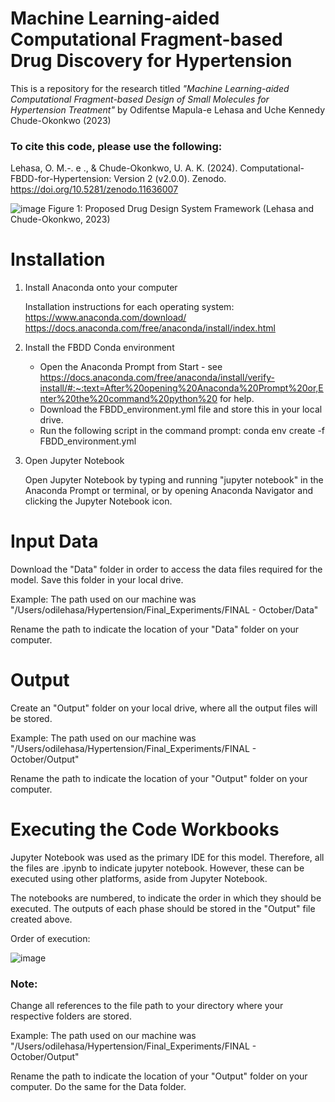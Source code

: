 # Machine Learning-aided Computational Fragment-based Drug Discovery for Hypertension
This is a repository for the research titled *"Machine Learning-aided Computational  Fragment-based Design of Small Molecules  for Hypertension Treatment"* by Odifentse Mapula-e Lehasa and Uche Kennedy Chude-Okonkwo (2023)

### To cite this code, please use the following:
Lehasa, O. M.-. e ., & Chude-Okonkwo, U. A. K. (2024). Computational-FBDD-for-Hypertension: Version 2 (v2.0.0). Zenodo. https://doi.org/10.5281/zenodo.11636007

![image](https://github.com/odifentse/Computational-FBDD-for-Hypertension/assets/81362965/b5c8d631-42b7-4d40-b109-45f72e535583)
Figure 1: Proposed Drug Design System Framework (Lehasa and Chude-Okonkwo, 2023)

# Installation 
1. Install Anaconda onto your computer

   Installation instructions for each operating system: [https://www.anaconda.com/download/ ](https://docs.anaconda.com/free/anaconda/install/index.html)https://docs.anaconda.com/free/anaconda/install/index.html

2. Install the FBDD Conda environment
    
   - Open the Anaconda Prompt from Start - see https://docs.anaconda.com/free/anaconda/install/verify-install/#:~:text=After%20opening%20Anaconda%20Prompt%20or,Enter%20the%20command%20python%20 for help.
   - Download the FBDD_environment.yml file and store this in your local drive.
   - Run the following script in the command prompt: conda env create -f FBDD_environment.yml

4. Open Jupyter Notebook

   Open Jupyter Notebook by typing and running "jupyter notebook" in the Anaconda Prompt or terminal, or by opening Anaconda Navigator and clicking the Jupyter Notebook icon.


# Input Data 
Download the "Data" folder in order to access the data files required for the model.
Save this folder in your local drive.

Example: The path used on our machine was "/Users/odilehasa/Hypertension/Final_Experiments/FINAL - October/Data"

Rename the path to indicate the location of your "Data" folder on your computer.

# Output 
Create an "Output" folder on your local drive, where all the output files will be stored. 

Example: The path used on our machine was "/Users/odilehasa/Hypertension/Final_Experiments/FINAL - October/Output"

Rename the path to indicate the location of your "Output" folder on your computer.

# Executing the Code Workbooks
Jupyter Notebook was used as the primary IDE for this model. Therefore, all the files are .ipynb to indicate jupyter notebook. However, these can be executed using other platforms, aside from Jupyter Notebook. 

The notebooks are numbered, to indicate the order in which they should be executed. The outputs of each phase should be stored in the "Output" file created above. 

Order of execution:

![image](https://github.com/odifentse/Computational-FBDD-for-Hypertension/assets/81362965/8981f2f3-b73b-4d2a-9007-5ef48240d2cc)

### Note:
Change all references to the file path to your directory where your respective folders are stored. 

Example: The path used on our machine was "/Users/odilehasa/Hypertension/Final_Experiments/FINAL - October/Output"

Rename the path to indicate the location of your "Output" folder on your computer. Do the same for the Data folder. 
